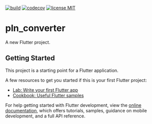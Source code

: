 <a href="https://github.com/gzaber/pln_converter/actions"><img src="https://img.shields.io/github/workflow/status/gzaber/pln_converter/ci" alt="build"></a>
<a href="https://codecov.io/gh/gzaber/pln_converter"><img src="https://codecov.io/gh/gzaber/pln_converter/branch/master/graph/badge.svg" alt="codecov"></a>
<a href="https://opensource.org/licenses/MIT"><img src="https://img.shields.io/github/license/gzaber/pln_converter" alt="license MIT"></a>

# pln_converter

A new Flutter project.

## Getting Started

This project is a starting point for a Flutter application.

A few resources to get you started if this is your first Flutter project:

- [Lab: Write your first Flutter app](https://docs.flutter.dev/get-started/codelab)
- [Cookbook: Useful Flutter samples](https://docs.flutter.dev/cookbook)

For help getting started with Flutter development, view the
[online documentation](https://docs.flutter.dev/), which offers tutorials,
samples, guidance on mobile development, and a full API reference.
